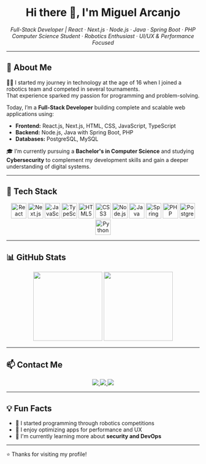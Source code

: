 <h1 align="center">Hi there 👋, I'm Miguel Arcanjo</h1>

<p align="center">
  <em>Full-Stack Developer | React · Next.js · Node.js · Java · Spring Boot · PHP</em><br />
  <em>Computer Science Student · Robotics Enthusiast · UI/UX & Performance Focused</em>
</p>

---

## 🚀 About Me

👨‍💻 I started my journey in technology at the age of 16 when I joined a robotics team and competed in several tournaments.  
That experience sparked my passion for programming and problem-solving.

Today, I’m a **Full-Stack Developer** building complete and scalable web applications using:

- **Frontend:** React.js, Next.js, HTML, CSS, JavaScript, TypeScript  
- **Backend:** Node.js, Java with Spring Boot, PHP  
- **Databases:** PostgreSQL, MySQL

🎓 I’m currently pursuing a **Bachelor's in Computer Science** and studying **Cybersecurity** to complement my development skills and gain a deeper understanding of digital systems.

---

## 🧰 Tech Stack

<p align="center">
  <img src="https://cdn.jsdelivr.net/gh/devicons/devicon/icons/react/react-original.svg" height="40" alt="React" />
  <img src="https://cdn.jsdelivr.net/gh/devicons/devicon/icons/nextjs/nextjs-original.svg" height="40" alt="Next.js" />
  <img src="https://cdn.jsdelivr.net/gh/devicons/devicon/icons/javascript/javascript-original.svg" height="40" alt="JavaScript" />
  <img src="https://cdn.jsdelivr.net/gh/devicons/devicon/icons/typescript/typescript-original.svg" height="40" alt="TypeScript" />
  <img src="https://cdn.jsdelivr.net/gh/devicons/devicon/icons/html5/html5-original.svg" height="40" alt="HTML5" />
  <img src="https://cdn.jsdelivr.net/gh/devicons/devicon/icons/css3/css3-original.svg" height="40" alt="CSS3" />
  <img src="https://cdn.jsdelivr.net/gh/devicons/devicon/icons/nodejs/nodejs-original.svg" height="40" alt="Node.js" />
  <img src="https://cdn.jsdelivr.net/gh/devicons/devicon/icons/java/java-original.svg" height="40" alt="Java" />
  <img src="https://cdn.jsdelivr.net/gh/devicons/devicon/icons/spring/spring-original.svg" height="40" alt="Spring Boot" />
  <img src="https://cdn.jsdelivr.net/gh/devicons/devicon/icons/php/php-original.svg" height="40" alt="PHP" />
  <img src="https://cdn.jsdelivr.net/gh/devicons/devicon/icons/postgresql/postgresql-original.svg" height="40" alt="PostgreSQL" />
  <img src="https://cdn.jsdelivr.net/gh/devicons/devicon/icons/python/python-original.svg" height="40" alt="Python" />
</p>

---

## 📊 GitHub Stats

<p align="center">
  <img src="https://github-readme-stats.vercel.app/api?username=MiguellArcanjo&show_icons=true&theme=tokyonight" height="180" />
  <img src="https://github-readme-stats.vercel.app/api/top-langs/?username=MiguellArcanjo&layout=compact&theme=tokyonight" height="180"/>
</p>

---

## 📫 Contact Me

<p align="center">
  <a href="https://www.linkedin.com/in/miguelarcanjo" target="_blank">
    <img src="https://img.shields.io/badge/LinkedIn-blue?style=for-the-badge&logo=linkedin&logoColor=white" />
  </a>
  <a href="mailto:miguel.siqueira.dev@gmail.com" target="_blank">
    <img src="https://img.shields.io/badge/Gmail-D14836?style=for-the-badge&logo=gmail&logoColor=white" />
  </a>
  <a href="https://www.instagram.com/seu_instagram" target="_blank">
    <img src="https://img.shields.io/badge/Instagram-E4405F?style=for-the-badge&logo=instagram&logoColor=white" />
  </a>
</p>

---

## 💡 Fun Facts

- 🤖 I started programming through robotics competitions  
- 🎯 I enjoy optimizing apps for performance and UX  
- 🌱 I'm currently learning more about **security and DevOps**

---

⭐️ Thanks for visiting my profile!
